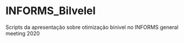 # INFORMS_Bilvelel
Scripts da apresentação sobre otimização binivel no INFORMS general meeting 2020
